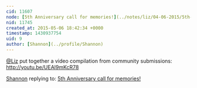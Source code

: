 ```yaml
---
cid: 11607
node: [5th Anniversary call for memories!](../notes/liz/04-06-2015/5th-anniversary-call-for-memories)
nid: 11745
created_at: 2015-05-06 18:42:34 +0000
timestamp: 1430937754
uid: 9
author: [Shannon](../profile/Shannon)
---
```


[@Liz](/profile/Liz) put together a video compilation from community submissions: http://youtu.be/UEAl9mKcR78

[Shannon](../profile/Shannon) replying to: [5th Anniversary call for memories!](../notes/liz/04-06-2015/5th-anniversary-call-for-memories)

